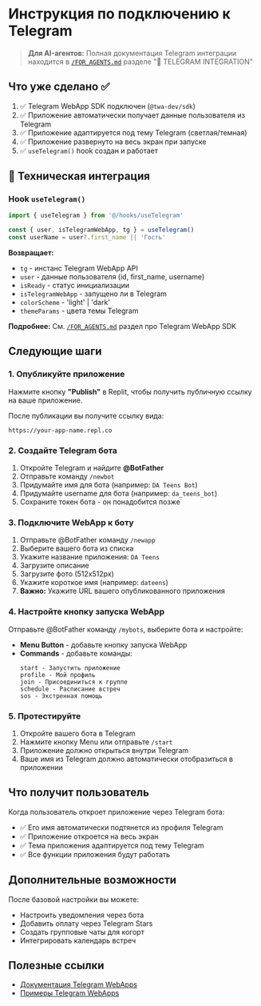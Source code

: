 # Инструкция по подключению к Telegram

> **Для AI-агентов:** Полная документация Telegram интеграции находится в [`/FOR_AGENTS.md`](/FOR_AGENTS.md) разделе "🤖 TELEGRAM INTEGRATION"

## Что уже сделано ✅

1. ✅ Telegram WebApp SDK подключен (`@twa-dev/sdk`)
2. ✅ Приложение автоматически получает данные пользователя из Telegram
3. ✅ Приложение адаптируется под тему Telegram (светлая/темная)
4. ✅ Приложение развернуто на весь экран при запуске
5. ✅ `useTelegram()` hook создан и работает

## 🔧 Техническая интеграция

### Hook `useTelegram()`
```typescript
import { useTelegram } from '@/hooks/useTelegram'

const { user, isTelegramWebApp, tg } = useTelegram()
const userName = user?.first_name || 'Гость'
```

**Возвращает:**
- `tg` - инстанс Telegram WebApp API
- `user` - данные пользователя (id, first_name, username)
- `isReady` - статус инициализации
- `isTelegramWebApp` - запущено ли в Telegram
- `colorScheme` - 'light' | 'dark'
- `themeParams` - цвета темы Telegram

**Подробнее:** См. [`/FOR_AGENTS.md`](/FOR_AGENTS.md) раздел про Telegram WebApp SDK

## Следующие шаги

### 1. Опубликуйте приложение

Нажмите кнопку **"Publish"** в Replit, чтобы получить публичную ссылку на ваше приложение.

После публикации вы получите ссылку вида:
```
https://your-app-name.repl.co
```

### 2. Создайте Telegram бота

1. Откройте Telegram и найдите **@BotFather**
2. Отправьте команду `/newbot`
3. Придумайте имя для бота (например: `DA Teens Bot`)
4. Придумайте username для бота (например: `da_teens_bot`)
5. Сохраните токен бота - он понадобится позже

### 3. Подключите WebApp к боту

1. Отправьте @BotFather команду `/newapp`
2. Выберите вашего бота из списка
3. Укажите название приложения: `DA Teens`
4. Загрузите описание
5. Загрузите фото (512x512px)
6. Укажите короткое имя (например: `dateens`)
7. **Важно:** Укажите URL вашего опубликованного приложения

### 4. Настройте кнопку запуска WebApp

Отправьте @BotFather команду `/mybots`, выберите бота и настройте:
- **Menu Button** - добавьте кнопку запуска WebApp
- **Commands** - добавьте команды:
  ```
  start - Запустить приложение
  profile - Мой профиль
  join - Присоединиться к группе
  schedule - Расписание встреч
  sos - Экстренная помощь
  ```

### 5. Протестируйте

1. Откройте вашего бота в Telegram
2. Нажмите кнопку Menu или отправьте `/start`
3. Приложение должно открыться внутри Telegram
4. Ваше имя из Telegram должно автоматически отобразиться в приложении

## Что получит пользователь

Когда пользователь откроет приложение через Telegram бота:
- ✅ Его имя автоматически подтянется из профиля Telegram
- ✅ Приложение откроется на весь экран
- ✅ Тема приложения адаптируется под тему Telegram
- ✅ Все функции приложения будут работать

## Дополнительные возможности

После базовой настройки вы можете:
- Настроить уведомления через бота
- Добавить оплату через Telegram Stars
- Создать групповые чаты для когорт
- Интегрировать календарь встреч

## Полезные ссылки

- [Документация Telegram WebApps](https://core.telegram.org/bots/webapps)
- [Примеры Telegram WebApps](https://github.com/telegram-mini-apps)
